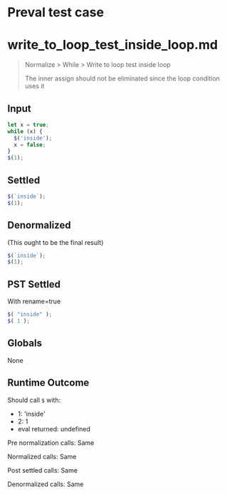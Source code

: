 # Preval test case

# write_to_loop_test_inside_loop.md

> Normalize > While > Write to loop test inside loop
>
> The inner assign should not be eliminated since the loop condition uses it

## Input

`````js filename=intro
let x = true;
while (x) {
  $('inside');
  x = false;
}
$(1);
`````


## Settled


`````js filename=intro
$(`inside`);
$(1);
`````


## Denormalized
(This ought to be the final result)

`````js filename=intro
$(`inside`);
$(1);
`````


## PST Settled
With rename=true

`````js filename=intro
$( "inside" );
$( 1 );
`````


## Globals


None


## Runtime Outcome


Should call `$` with:
 - 1: 'inside'
 - 2: 1
 - eval returned: undefined

Pre normalization calls: Same

Normalized calls: Same

Post settled calls: Same

Denormalized calls: Same
